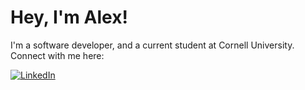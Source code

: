 # Hey, I'm Alex!

I'm a software developer, and a current student at Cornell University. Connect with me here:

[![LinkedIn](https://img.shields.io/badge/LinkedIn-0077B5?style=flat-square&logo=linkedin&logoColor=white)](https://www.linkedin.com/in/alex-giange/)
